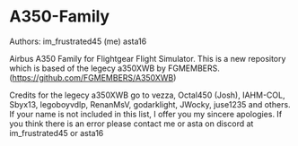# A350-Family

Authors: im_frustrated45 (me)
asta16

Airbus A350 Family for Flightgear Flight Simulator. 
This is a new repository which is based of the legecy a350XWB by FGMEMBERS. (https://github.com/FGMEMBERS/A350XWB)

Credits for the legecy a350XWB go to vezza, Octal450 (Josh), IAHM-COL, Sbyx13, legoboyvdlp, RenanMsV, godarklight, JWocky, juse1235 and others. If your name is not included in this list, I offer you my sincere apologies. 
If you think there is an error please contact me or asta on discord at im_frustrated45 or asta16
